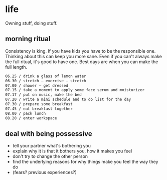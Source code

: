 # life

Owning stuff, doing stuff.

## morning ritual

Consistency is king. If you have kids you have to be the responsible one.
Thinking about this can keep you more sane. Even if you can't always make the
full ritual, it's good to have one. Best days are when you can make the full
length.

```txt
06.25 / drink a glass of lemon water
06.30 / stretch – exercise – stretch
07.00 / shower – get dressed
07.15 / take a moment to apply some face serum and moisturizer
07.17 / put on music, make the bed
07.20 / write a mini schedule and to do list for the day
07.30 / prepare some breakfast
07.45 / eat breakfast together
08.00 / pack lunch
08.20 / enter workspace
```

## deal with being possessive

* tell your partner what's bothering you
* explain why it is that it bothers you, how it makes you feel
* don't try to change the other person
* find the underlying reasons for why things make you feel the way they do
* (fears? previous experiences?)

